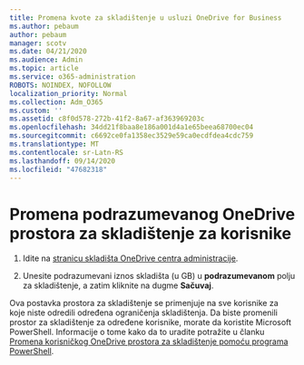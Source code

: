 ```yaml
---
title: Promena kvote za skladištenje u usluzi OneDrive for Business
ms.author: pebaum
author: pebaum
manager: scotv
ms.date: 04/21/2020
ms.audience: Admin
ms.topic: article
ms.service: o365-administration
ROBOTS: NOINDEX, NOFOLLOW
localization_priority: Normal
ms.collection: Adm_O365
ms.custom: ''
ms.assetid: c8f0d578-272b-41f2-8a67-af363969203c
ms.openlocfilehash: 34dd21f8baa8e186a001d4a1e65beea68700ec04
ms.sourcegitcommit: c6692ce0fa1358ec3529e59ca0ecdfdea4cdc759
ms.translationtype: MT
ms.contentlocale: sr-Latn-RS
ms.lasthandoff: 09/14/2020
ms.locfileid: "47682318"
---
```

# <a name="change-the-default-onedrive-storage-space-for-your-users"></a>Promena podrazumevanog OneDrive prostora za skladištenje za korisnike

1. Idite na [stranicu skladišta OneDrive centra administracije](https://admin.onedrive.com/?v=StorageSettings).
    
2. Unesite podrazumevani iznos skladišta (u GB) u **podrazumevanom** polju za skladištenje, a zatim kliknite na dugme **Sačuvaj**.
    
Ova postavka prostora za skladištenje se primenjuje na sve korisnike za koje niste odredili određena ograničenja skladištenja. Da biste promenili prostor za skladištenje za određene korisnike, morate da koristite Microsoft PowerShell. Informacije o tome kako da to uradite potražite u članku [Promena korisničkog OneDrive prostora za skladištenje pomoću programa PowerShell](https://go.microsoft.com/fwlink/?linkid=866402).
  

